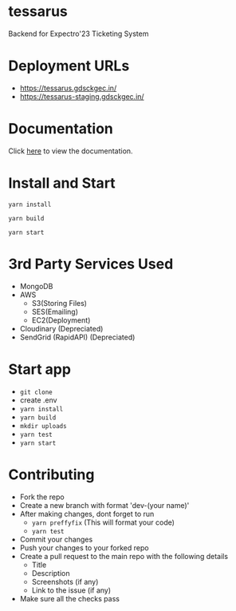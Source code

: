 # tessarus

Backend for Expectro'23 Ticketing System

# Deployment URLs

- https://tessarus.gdsckgec.in/
- https://tessarus-staging.gdsckgec.in/
# Documentation

Click [here](https://documenter.getpostman.com/view/15506921/2s8ZDczzci) to view the documentation.

# Install and Start

`yarn install`

`yarn build`

`yarn start`

# 3rd Party Services Used

- MongoDB
- AWS 
  - S3(Storing Files)
  - SES(Emailing)
  - EC2(Deployment)
- Cloudinary (Depreciated)
- SendGrid (RapidAPI) (Depreciated)

# Start app

- `git clone`
- create .env
- `yarn install`
- `yarn build`
- `mkdir uploads`
- `yarn test`
- `yarn start`

# Contributing

- Fork the repo
- Create a new branch with format 'dev-(your name)'
- After making changes, dont forget to run   
  - `yarn preffyfix` (This will format your code)
  - `yarn test`
- Commit your changes
- Push your changes to your forked repo
- Create a pull request to the main repo with the following details
  - Title
  - Description
  - Screenshots (if any)
  - Link to the issue (if any)
- Make sure all the checks pass